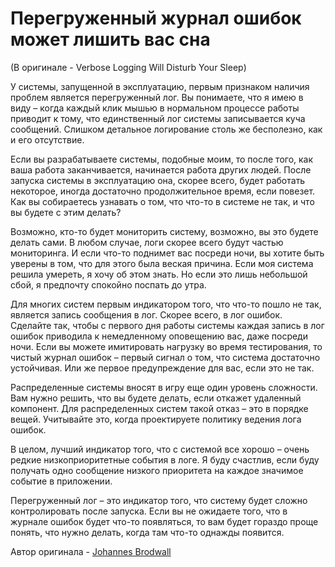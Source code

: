 # Перегруженный журнал ошибок может лишить вас сна
(В оригинале - Verbose Logging Will Disturb Your Sleep)

У системы, запущенной в эксплуатацию, первым признаком наличия проблем является перегруженный лог. Вы понимаете, что я имею в виду – когда каждый клик мышью в нормальном процессе работы приводит к тому, что единственный лог системы записывается куча сообщений. Слишком детальное логирование столь же бесполезно, как и его отсутствие.

Если вы разрабатываете системы, подобные моим, то после того, как ваша работа заканчивается, начинается работа других людей. После запуска системы в эксплуатацию она, скорее всего, будет работать некоторое, иногда достаточно продолжительное время, если повезет. Как вы собираетесь узнавать о том, что что-то в системе не так, и что вы будете с этим делать?

Возможно, кто-то будет мониторить систему, возможно, вы это будете делать сами. В любом случае, логи скорее всего будут частью мониторинга. И если что-то поднимет вас посреди ночи, вы хотите быть уверены в том, что для этого была веская причина. Если моя система решила умереть, я хочу об этом знать. Но если это лишь небольшой сбой, я предпочту спокойно поспать до утра.

Для многих систем первым индикатором того, что что-то пошло не так, является запись сообщения в лог. Скорее всего, в лог ошибок. Сделайте так, чтобы с первого дня работы системы каждая запись в лог ошибок приводила к немедленному оповещению вас, даже посреди ночи. Если вы можете имитировать нагрузку во время тестирования, то чистый журнал ошибок – первый сигнал о том, что система достаточно устойчивая. Или же первое предупреждение для вас, если это не так.

Распределенные системы вносят в игру еще один уровень сложности. Вам нужно решить, что вы будете делать, если откажет удаленный компонент. Для распределенных систем такой отказ – это в порядке вещей. Учитывайте это, когда проектируете политику ведения лога ошибок.

В целом, лучший индикатор того, что с системой все хорошо – очень редкие низкоприоритетные события в логе. Я буду счастлив, если буду получать одно сообщение низкого приоритета на каждое значимое событие в приложении.

Перегруженный лог – это индикатор того, что систему будет сложно контролировать после запуска. Если вы не ожидаете того, что в журнале ошибок будет что-то появляться, то вам будет гораздо проще понять, что нужно делать, когда там что-то однажды появится.

Автор оригинала - [Johannes Brodwall](http://programmer.97things.oreilly.com/wiki/index.php/Johannes_Brodwall)
